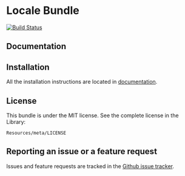 Locale Bundle
==============
[![Build Status](https://secure.travis-ci.org/4devs/TagBundle.png?branch=master)](http://travis-ci.org/4devs/TagBundle)

Documentation
-------------


Installation
------------

All the installation instructions are located in [documentation](https://github.com/4devs/TagBundle/blob/master/Resources/doc/index.md).

License
-------

This bundle is under the MIT license. See the complete license in the Library:

    Resources/meta/LICENSE

Reporting an issue or a feature request
---------------------------------------

Issues and feature requests are tracked in the [Github issue tracker](https://github.com/4devs/TagBundle/issues).
